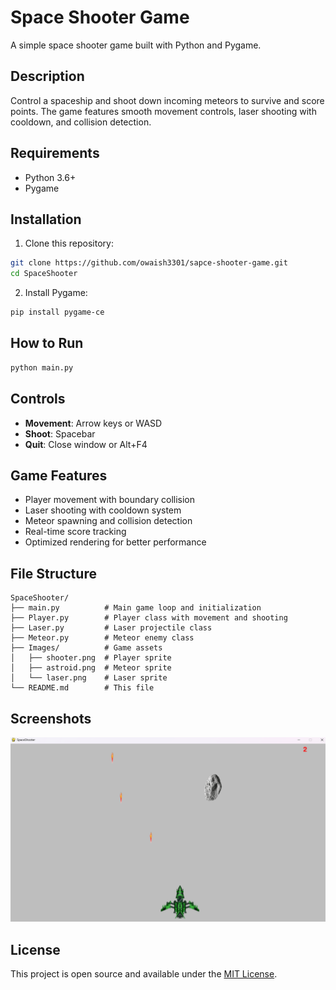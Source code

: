 # Space Shooter Game

A simple space shooter game built with Python and Pygame.

## Description

Control a spaceship and shoot down incoming meteors to survive and score points. The game features smooth movement controls, laser shooting with cooldown, and collision detection.

## Requirements

- Python 3.6+
- Pygame

## Installation

1. Clone this repository:
```bash
git clone https://github.com/owaish3301/sapce-shooter-game.git
cd SpaceShooter
```

2. Install Pygame:
```bash
pip install pygame-ce
```

## How to Run

```bash
python main.py
```

## Controls

- **Movement**: Arrow keys or WASD
- **Shoot**: Spacebar
- **Quit**: Close window or Alt+F4

## Game Features

- Player movement with boundary collision
- Laser shooting with cooldown system
- Meteor spawning and collision detection
- Real-time score tracking
- Optimized rendering for better performance

## File Structure

```
SpaceShooter/
├── main.py          # Main game loop and initialization
├── Player.py        # Player class with movement and shooting
├── Laser.py         # Laser projectile class
├── Meteor.py        # Meteor enemy class
├── Images/          # Game assets
│   ├── shooter.png  # Player sprite
│   ├── astroid.png  # Meteor sprite
│   └── laser.png    # Laser sprite
└── README.md        # This file
```

## Screenshots

![](Images/Screenshot.png)

## License

This project is open source and available under the [MIT License](LICENSE).
